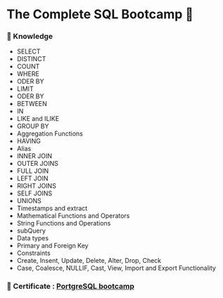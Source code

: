 # The Complete SQL Bootcamp 🐘
### 📑 Knowledge
- SELECT
- DISTINCT
- COUNT
- WHERE
- ODER BY
- LIMIT
- ODER BY
- BETWEEN
- IN
- LIKE and ILIKE
- GROUP BY
- Aggregation Functions
- HAVING
- Alias
- INNER JOIN
- OUTER JOINS
- FULL JOIN
- LEFT JOIN
- RIGHT JOINS
- SELF JOINS
- UNIONS
- Timestamps and extract
- Mathematical Functions and Operators
- String Functions and Operations
- subQuery
- Data types
- Primary and Foreign Key
- Constraints
- Create, Insent, Update, Delete, Alter, Drop, Check
- Case, Coalesce, NULLIF, Cast, View, Import and Export Functionality

### 🚩 Certificate : [PortgreSQL bootcamp](https://www.udemy.com/certificate/UC-ffed9104-d5b0-47fb-9ebb-056f595d2574/)
